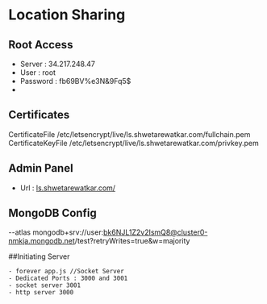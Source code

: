 # Location Sharing

## Root Access

- Server : 34.217.248.47
- User : root
- Password : fb69BV%e3N&9Fq5$
- 
## Certificates 

CertificateFile /etc/letsencrypt/live/ls.shwetarewatkar.com/fullchain.pem
CertificateKeyFile /etc/letsencrypt/live/ls.shwetarewatkar.com/privkey.pem

## Admin Panel

- Url : [ls.shwetarewatkar.com/](#)

## MongoDB Config

--atlas mongodb+srv://user:bk6NJL1Z2v2IsmQ8@cluster0-nmkja.mongodb.net/test?retryWrites=true&w=majority

##Initiating Server

```
- forever app.js //Socket Server
- Dedicated Ports : 3000 and 3001
- socket server 3001
- http server 3000
```
